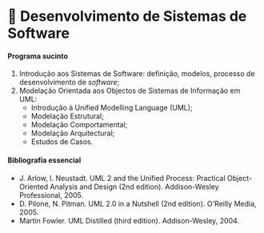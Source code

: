 # 📙 Desenvolvimento de Sistemas de Software

#### Programa sucinto

1. Introdução aos Sistemas de Software: definição, modelos, processo de
desenvolvimento de _software_;
2. Modelação Orientada aos Objectos de Sistemas de Informação em UML:
    * Introdução à Unified Modelling Language (UML);
    * Modelação Estrutural;
    * Modelação Comportamental;
    * Modelação Arquitectural;
    * Estudos de Casos.

#### Bibliografia essencial

- J. Arlow, I. Neustadt. UML 2 and the Unified Process: Practical
    Object-Oriented Analysis and Design (2nd edition). Addison-Wesley
    Professional, 2005.
- D. Pilone, N. Pitman. UML 2.0 in a Nutshell (2nd edition). O'Reilly Media,
    2005.
- Martin Fowler. UML Distilled (third edition). Addison-Wesley, 2004.
